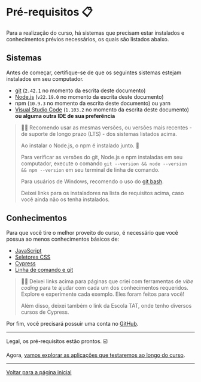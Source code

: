 # Pré-requisitos 📋

Para a realização do curso, há sistemas que precisam estar instalados e conhecimentos prévios necessários, os quais são listados abaixo.

## Sistemas

Antes de começar, certifique-se de que os seguintes sistemas estejam instalados em seu computador.

- [git](https://git-scm.com/) (`2.42.1` no momento da escrita deste documento)
- [Node.js](https://nodejs.org/en/) (`v22.19.0` no momento da escrita deste documento)
- npm (`10.9.3` no momento da escrita deste documento) ou yarn
- [Visual Studio Code](https://code.visualstudio.com/) (`1.103.2` no momento da escrita deste documento) **ou alguma outra IDE de sua preferência**

> 👨‍🏫 Recomendo usar as mesmas versões, ou versões mais recentes - de suporte de longo prazo (LTS) - dos sistemas listados acima.
>
> Ao instalar o Node.js, o npm é instalado junto. 🎉
>
> Para verificar as versões do git, Node.js e npm instaladas em seu computador, execute o comando `git --version && node --version && npm --version` em seu terminal de linha de comando.
>
> Para usuários de Windows, recomendo o uso do [git bash](https://gitforwindows.org/).
>
> Deixei links para os instaladores na lista de requisitos acima, caso você ainda não os tenha instalados.

## Conhecimentos

Para que você tire o melhor proveito do curso, é necessário que você possua ao menos conhecimentos básicos de:

- [JavaScript](https://v0-javascript-tutorial-page-lake.vercel.app/)
- [Seletores CSS](https://css-selector-quest.lovable.app/)
- [Cypress](https://talking-about-testing.vercel.app/)
- [Linha de comando e git](https://cli-git-quest.lovable.app/)

> 👨‍🏫 Deixei links acima para páginas que criei com ferramentas de _vibe coding_ para te ajudar com cada um dos conhecimentos requeridos. Explore e experimente cada exemplo. Eles foram feitos para você!
>
> Além disso, deixei também o link da Escola TAT, onde tenho diversos cursos de Cypress.

Por fim, você precisará possuir uma conta no [GitHub](https://github.com).

___

Legal, os pré-requisitos estão prontos. ☑️

Agora, [vamos explorar as aplicações que testaremos ao longo do curso](./_the-apps_.md).

___

[Voltar para a página inicial](../README.md)
